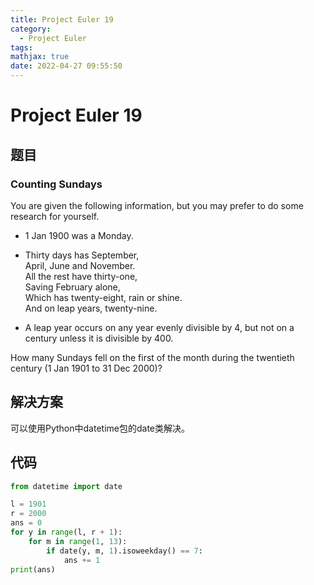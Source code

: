 ```yaml
---
title: Project Euler 19
category:
  - Project Euler
tags:
mathjax: true
date: 2022-04-27 09:55:50
---
```


<escape><!-- more --></escape>

# Project Euler 19

## 题目

### Counting Sundays

You are given the following information, but you may prefer to do some research for yourself.

- $1$ Jan $1900$ was a Monday.

- Thirty days has September,<br>
  April, June and November.<br>
  All the rest have thirty-one,<br>
  Saving February alone,<br>
  Which has twenty-eight, rain or shine.<br>
  And on leap years, twenty-nine.<br>

- A leap year occurs on any year evenly divisible by $4$, but not on a century unless it is divisible by $400$.

How many Sundays fell on the first of the month during the twentieth century ($1$ Jan $1901$ to $31$ Dec $2000$)?

## 解决方案

可以使用Python中datetime包的date类解决。

## 代码

```py
from datetime import date

l = 1901
r = 2000
ans = 0
for y in range(l, r + 1):
    for m in range(1, 13):
        if date(y, m, 1).isoweekday() == 7:
            ans += 1
print(ans)
```
